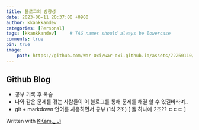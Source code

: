 ```yaml
---
title: 블로그의 방향성
date: 2023-06-11 20:37:00 +0900
author: kkankkandev
categories: [Personal]
tags: [kkankkandev]     # TAG names should always be lowercase
comments: true
pin: true
image: 
    path: https://github.com/War-Oxi/war-oxi.github.io/assets/72260110/cde5ec41-414b-4c1f-976c-7f7935c6e528
---
```


## Github Blog
 - 공부 기록 후 복습
 - 나와 같은 문제를 겪는 사람들이 이 블로그를 통해 문제를 해결 할 수 있길바라며..
 - git + markdown 언어를 사용하면서 공부 (1석 2조) [ 돌 하나에 2조?? ㄷㄷㄷ ] 



Written with [KKam.\_\.Ji](https://www.instagram.com/kkam._.ji/)
